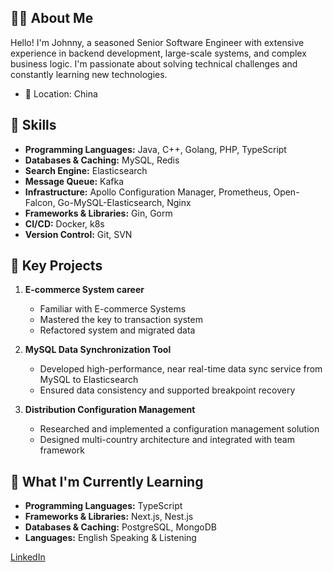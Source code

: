 ## 👨‍💻 About Me
Hello! I'm Johnny, a seasoned Senior Software Engineer with extensive experience in backend development, large-scale systems, and complex business logic. I'm passionate about solving technical challenges and constantly learning new technologies.
- 📍 Location:  China


## 🚀 Skills
- **Programming Languages:** Java, C++, Golang, PHP, TypeScript
- **Databases & Caching:** MySQL, Redis
- **Search Engine:** Elasticsearch
- **Message Queue:** Kafka
- **Infrastructure:** Apollo Configuration Manager, Prometheus, Open-Falcon, Go-MySQL-Elasticsearch, Nginx
- **Frameworks & Libraries:** Gin, Gorm
- **CI/CD:** Docker, k8s
- **Version Control:** Git, SVN


## 🌟 Key Projects

1. **E-commerce System career**
   - Familiar with E-commerce Systems
   - Mastered the key to transaction system
   - Refactored system and migrated data

2. **MySQL Data Synchronization Tool**
    - Developed high-performance, near real-time data sync service from MySQL to Elasticsearch
    - Ensured data consistency and supported breakpoint recovery

3. **Distribution Configuration Management**
   - Researched and implemented a configuration management solution
   - Designed multi-country architecture and integrated with team framework


## 🌱 What I'm Currently Learning
- **Programming Languages:** TypeScript
- **Frameworks & Libraries:** Next.js, Nest.js
- **Databases & Caching:** PostgreSQL, MongoDB
- **Languages:** English Speaking & Listening



[LinkedIn](https://www.linkedin.com/in/johnny-liao-9b616a236/) 
